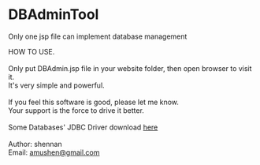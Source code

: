 DBAdminTool
===========

Only one jsp file can implement database management

HOW TO USE.<br>
<br>
Only put DBAdmin.jsp file in your website folder, then open browser to visit it.<br>
It's very simple and powerful.<br>
<br>
If you feel this software is good, please let me know.<br>
Your support is the force to drive it better.<br>
<br>
Some Databases' JDBC Driver download <a href='http://www.drivehq.com/web/amushen/drivers.htm'>here</a><br />
<br>
Author: shennan<br>
Email: amushen@gmail.com<br>
